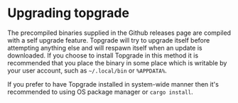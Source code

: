 # Upgrading topgrade

The precompiled binaries supplied in the Github releases page are compiled with a self upgrade feature. Topgrade will try to upgrade itself before attempting anything else and will respawn itself when an update is downloaded. If you choose to install Topgrade in this method it is recommended that you place the binary in some place which is writable by your user account, such as `~/.local/bin` or `%APPDATA%`.

If you prefer to have Topgrade installed in system-wide manner then it's recommended to using OS package manager or `cargo install`.
